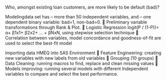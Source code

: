 Who, amongst existing loan customers, are more likely to be default (bad)?


Modelingdata set has
–
more than 50 independent variables, and
–
one dependent binary variable: bad=1, non-bad=0.

Preliminary variable transformations through Rank & Plot.

Logistic Regression
logit(P / (1-P))= α+ β1x1+ β2x2+ ... + βNxN, using stepwise
selection technique

Correlation between variables, model concordance and goodness-of-fit are used to select the best-fit model

Importing data HMEQ into SAS Environment

Feature Engineering: creating new variables with new labels from old variables

Grouping (10 groups)

Data Cleaning: running macros to find, replace and clean missing values

Models improving: running several models with different Independent variables to compare and select the best performance.
